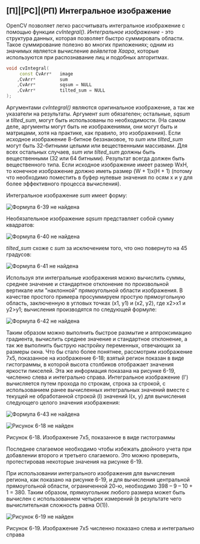 ## [П]|[РС]|(РП) Интегральное изображение

OpenCV позволяет легко рассчитывать интегральное изображение с помощью функции *cvIntegral()*. *Интегральное изображение* - это структура данных, которая позволяет быстро суммировать области. Такое суммирование полезно во многих приложениях; одним из значимых является вычисление *вейвлетов Хаара*, которые используются при распознавание лиц и подобных алгоритмах.

```cpp
void cvIntegral(
     const CvArr*   image
    ,CvArr*         sum
    ,CvArr*         sqsum = NULL
    ,CvArr*         tilted_sum = NULL
);
```

Аргументами *cvIntegral()* являются оригинальное изображение, а так же указатели на результаты. Аргумент *sum* обязателен; остальные, *sqsum* и *tilted_sum*, могут быть использованы по необходимости. (На самом деле, аргументы могут быть не изображениями, они могут быть и матрицами, хотя на практике, как правило, это изображения). Если исходное изображение 8-битное беззнаковое, то *sum* или *tilted_sum* могут быть 32-битными целыми или вещественными массивами. Для всех остальных случаев, *sum* или *tilted_sum* должны быть вещественными (32 или 64 битными). Результат всегда должен быть вещественного типа. Если исходное изображение имеет размер WxH, то конечное изображение должно иметь размер (W + 1)x(H + 1) (потому что необходимо поместить в буфер нулевые значения по осям x и y для более эффективного процесса вычисления).

Интегральное изображение *sum* имеет форму:

![Формула 6-39 не найдена](Images/Frml_6_39.jpg)

Необязательное изображение *sqsum* представляет собой сумму квадратов:

![Формула 6-40 не найдена](Images/Frml_6_40.jpg)

*tilted_sum* схоже с *sum* за исключением того, что оно повернуто на 45 градусов:

![Формула 6-41 не найдена](Images/Frml_6_41.jpg)

Используя эти интегральные изображения можно вычислить суммы, среднее значение и стандартное отклонение по произвольной вертикале или "наклонной" прямоугольной области изображения. В качестве простого примера просуммируем простую прямоугольную область, заключенную в угловых точках (x1, y1) и (x2, y2), где x2>x1 и y2>y1; вычисления производятся по следующей формуле:

![Формула 6-42 не найдена](Images/Frml_6_42.jpg)

Таким образом можно выполнить быстрое размытие и аппроксимацию градиента, вычислить среднее значение и стандартное отклонение, а так же выполнить быструю настройку переменных, отвечающих за размеры окна. Что бы стало более понятнее, рассмотрим изображение 7x5, показанное на изображение 6-18; взятый регион показан в виде гистограммы, в которой высота столбиков отображает значения яркости пикселей. Эта же информация показана на рисунке 6-19, численно слева и интегрально справа. Интегральное изображение (I') вычисляется путем прохода по строкам, строка за строкой, с использованием ранее вычисленных интегральных значений вместе с текущей не обработанной строкой (I) значений I(x, y) для вычисления следующего целого значения изображения:

![Формула 6-43 не найдена](Images/Frml_6_43.jpg)

![Рисунок 6-18 не найден](Images/Pic_6_18.jpg)

Рисунок 6-18. Изображение 7x5, показанное в виде гистограммы

Последнее слагаемое необходимо чтобы избежать двойного учета при добавлении второго и третьего слагаемого. Это можно проверить, протестировав некоторые значения на рисунке 6-19. 

При использовании интегрального изображения для вычисления региона, как показано на рисунке 6-19, и для вычисления центральной прямоугольной области, ограниченной 20-ю, необходимо 398 – 9 – 10 + 1 = 380. Таким образом, прямоугольник любого размера может быть вычислен с использованием четырех измерений (в результате чего вычислительная сложность равна O(1)).

![Рисунок 6-19 не найден](Images/Pic_6_19.jpg)

Рисунок 6-19. Изображение 7x5 численно показано слева и интегрально справа

